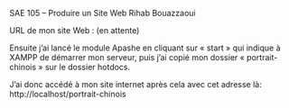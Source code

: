 SAE 105 – Produire un Site Web
Rihab Bouazzaoui

URL de mon site Web : (en attente)

Ensuite j’ai lancé le module Apashe en cliquant sur « start » qui indique à XAMPP de démarrer mon serveur, puis j’ai copié mon dossier « portrait-chinois » sur le dossier hotdocs.

J’ai donc accédé à mon site internet après cela avec cet adresse là: http://localhost/portrait-chinois
